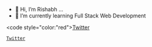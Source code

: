 - 👋 Hi, I’m Rishabh ...
- 🌱 I’m currently learning Full Stack Web Development

 <code style="color:"red">[Twitter](https://twitter.com/rishabhdasgupta)</code>

 <code>[Twitter](https://github.com/rishabhdasu)</code>

<!---
rishabhdasu/rishabhdasu is a ✨ special ✨ repository because its `README.md` (this file) appears on your GitHub profile.
You can click the Preview link to take a look at your changes.
--->
